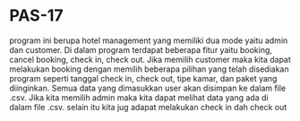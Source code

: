 # PAS-17
program ini berupa hotel management yang memiliki dua mode yaitu admin dan customer. Di dalam program terdapat beberapa fitur yaitu booking, cancel booking, check in, check out. Jika memilih customer maka kita dapat melakukan booking dengan memilih beberapa pilihan yang telah disediakan program seperti tanggal check in, check out, tipe kamar, dan paket yang diinginkan. Semua data yang dimasukkan user akan disimpan ke dalam file .csv. Jika kita memilih admin maka kita dapat melihat data yang ada di dalam file .csv. selain itu kita jug adapat melakukan check in dah check out
